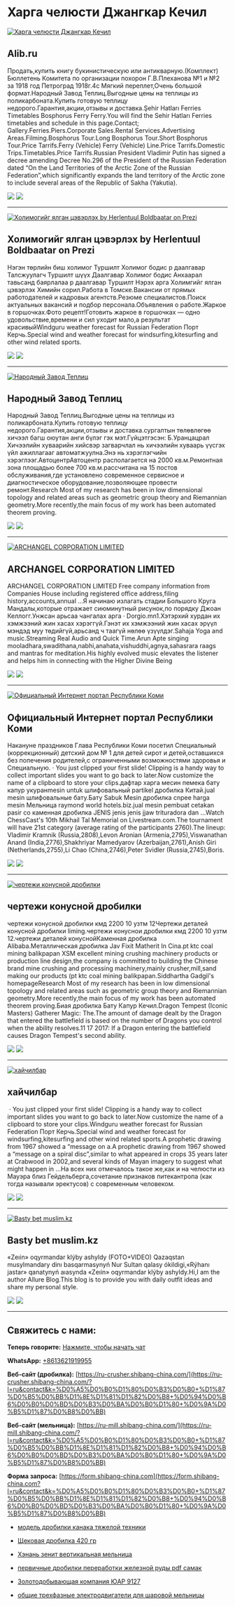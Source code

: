 # Харга челюсти Джангкар Кечил

<a href="https://swt.shibang-china.com/?l=ru&img&k=%D0%A5%D0%B0%D1%80%D0%B3%D0%B0+%D1%87%D0%B5%D0%BB%D1%8E%D1%81%D1%82%D0%B8+%D0%94%D0%B6%D0%B0%D0%BD%D0%B3%D0%BA%D0%B0%D1%80+%D0%9A%D0%B5%D1%87%D0%B8%D0%BB" target="_blank">![Харга челюсти Джангкар Кечил](http://static.shibang-china.com/all-800x300/115.jpg)</a>

## Alib.ru
Продать,купить книгу букинистическую или антикварную.(Комплект) Бюллетень Комитета по организации похорон Г.В.Плеханова №1 и №2 за 1918 год Петроград 1918г.4с Мягкий переплет,Очень большой формат.Народный Завод Теплиц.Выгодные цены на теплицы из поликарбоната.Купить готовую теплицу недорого.Гарантия,акции,отзывы и доставка.Şehir Hatları Ferries Timetables Bosphorus Ferry Ferry.You will find the Sehir Hatları Ferries timetables and schedule in this page.Contact; Gallery.Ferries.Piers.Corporate Sales.Rental Services.Advertising Areas.Filming.Bosphorus Tour.Long Bosphorus Tour.Short Bosphorus Tour.Price Tarrifs.Ferry (Vehicle) Ferry (Vehicle) Line.Price Tarrifs.Domestic Trips.Timetables.Price Tarrifs.Russian President Vladimir Putin has signed a decree amending Decree No.296 of the President of the Russian Federation dated “On the Land Territories of the Arctic Zone of the Russian Federation”,which significantly expands the land territory of the Arctic zone to include several areas of the Republic of Sakha (Yakutia).


<a href="https://whatsapp.shibangsoft.com/WhatsApp.php" target="_blank" title="WhatsApp">![](http://static.shibang-china.com/icon/whatsapp.png)</a> <a href="https://swt.shibang-china.com/?l=ru&icon&k=%D0%A5%D0%B0%D1%80%D0%B3%D0%B0+%D1%87%D0%B5%D0%BB%D1%8E%D1%81%D1%82%D0%B8+%D0%94%D0%B6%D0%B0%D0%BD%D0%B3%D0%BA%D0%B0%D1%80+%D0%9A%D0%B5%D1%87%D0%B8%D0%BB" target="_blank">![](http://static.shibang-china.com/icon/chat-ru.png)</a>

---

<a href="https://swt.shibang-china.com/?l=ru&img&k=%D0%A5%D0%B0%D1%80%D0%B3%D0%B0+%D1%87%D0%B5%D0%BB%D1%8E%D1%81%D1%82%D0%B8+%D0%94%D0%B6%D0%B0%D0%BD%D0%B3%D0%BA%D0%B0%D1%80+%D0%9A%D0%B5%D1%87%D0%B8%D0%BB" target="_blank">![Холимогийг ялган цэвэрлэх by Herlentuul Boldbaatar on Prezi](http://static.shibang-china.com/all-800x300/1353.jpg)</a>

## Холимогийг ялган цэвэрлэх by Herlentuul Boldbaatar on Prezi
Нэгэн төрлийн биш холимог Туршилт Холимог бодис р даалгавар Талсжуулагч Туршилт шүүх Даалгавар Холимог бодис Анхаарал тавьсанд баярлалаа р даалгавар Туршилт Нэрэх арга Холимгийг ялган цэвэрлэх Химийн сорил.Работа в Томске.Вакансии от прямых работодателей и кадровых агентств.Резюме специалистов.Поиск актуальных вакансий и подбор персонала.Объявления о работе.Жаркое в горшочках.Фото рецепт!Готовить жаркое в горшочках — одно удовольствие,времени и сил уходит мало,а результат красивыйWindguru weather forecast for Russian Federation Порт Керчь.Special wind and weather forecast for windsurfing,kitesurfing and other wind related sports.


<a href="https://whatsapp.shibangsoft.com/WhatsApp.php" target="_blank" title="WhatsApp">![](http://static.shibang-china.com/icon/whatsapp.png)</a> <a href="https://swt.shibang-china.com/?l=ru&icon&k=%D0%A5%D0%B0%D1%80%D0%B3%D0%B0+%D1%87%D0%B5%D0%BB%D1%8E%D1%81%D1%82%D0%B8+%D0%94%D0%B6%D0%B0%D0%BD%D0%B3%D0%BA%D0%B0%D1%80+%D0%9A%D0%B5%D1%87%D0%B8%D0%BB" target="_blank">![](http://static.shibang-china.com/icon/chat-ru.png)</a>

---

<a href="https://swt.shibang-china.com/?l=ru&img&k=%D0%A5%D0%B0%D1%80%D0%B3%D0%B0+%D1%87%D0%B5%D0%BB%D1%8E%D1%81%D1%82%D0%B8+%D0%94%D0%B6%D0%B0%D0%BD%D0%B3%D0%BA%D0%B0%D1%80+%D0%9A%D0%B5%D1%87%D0%B8%D0%BB" target="_blank">![Народный Завод Теплиц](http://static.shibang-china.com/all-800x300/882.jpg)</a>

## Народный Завод Теплиц
Народный Завод Теплиц.Выгодные цены на теплицы из поликарбоната.Купить готовую теплицу недорого.Гарантия,акции,отзывы и доставка.сургалтын төлөвлөгөө хичээл багш оюутан анги бүлэг гэх мэт.Гүйцэтгэсэн: Б.Уранцацрал Хичээлийн хуваарийн хийсвэр загварчлал нь хичээлийн хуваарь үүсгэх үйл ажиллагааг автоматжуулна.Энэ нь хэрэглэгчийн хэрэглээг.АвтоцентрАвтоцентр располагается на 2000 кв.м.Ремонтная зона площадью более 700 кв.м.рассчитана на 15 постов обслуживания,где установлено современное сервисное и диагностическое оборудование,позволяющее провести ремонт.Research Most of my research has been in low dimensional topology and related areas such as geometric group theory and Riemannian geometry.More recently,the main focus of my work has been automated theorem proving.


<a href="https://whatsapp.shibangsoft.com/WhatsApp.php" target="_blank" title="WhatsApp">![](http://static.shibang-china.com/icon/whatsapp.png)</a> <a href="https://swt.shibang-china.com/?l=ru&icon&k=%D0%A5%D0%B0%D1%80%D0%B3%D0%B0+%D1%87%D0%B5%D0%BB%D1%8E%D1%81%D1%82%D0%B8+%D0%94%D0%B6%D0%B0%D0%BD%D0%B3%D0%BA%D0%B0%D1%80+%D0%9A%D0%B5%D1%87%D0%B8%D0%BB" target="_blank">![](http://static.shibang-china.com/icon/chat-ru.png)</a>

---

<a href="https://swt.shibang-china.com/?l=ru&img&k=%D0%A5%D0%B0%D1%80%D0%B3%D0%B0+%D1%87%D0%B5%D0%BB%D1%8E%D1%81%D1%82%D0%B8+%D0%94%D0%B6%D0%B0%D0%BD%D0%B3%D0%BA%D0%B0%D1%80+%D0%9A%D0%B5%D1%87%D0%B8%D0%BB" target="_blank">![ARCHANGEL CORPORATION LIMITED](http://static.shibang-china.com/all-800x300/369.jpg)</a>

## ARCHANGEL CORPORATION LIMITED
ARCHANGEL CORPORATION LIMITED Free company information from Companies House including registered office address,filing history,accounts,annual …Я начинаю излагать стадии Большого Круга Мандалы,которые отражает сиюминутный рисунок,по порядку Джоан Келлогг.Унжсан арьсаа чангалах арга &#183; Dorgio.mn1.Хэтэрхий хурдан их хэмжээний жин хасах хэрэггүй.Гэнэт их хэмжээний жин хасах эрүүл мэндэд муу төдийгүй,арьсанд ч таагүй нөлөө үзүүлдэг.Sahaja Yoga and music.Streaming Real Audio and Quick Time.Arun Apte singing mooladhara,swadithana,nabhi,anahata,vishuddhi,agnya,sahasrara raags and mantras for meditation.His highly evolved music elevates the listener and helps him in connecting with the Higher Divine Being


<a href="https://whatsapp.shibangsoft.com/WhatsApp.php" target="_blank" title="WhatsApp">![](http://static.shibang-china.com/icon/whatsapp.png)</a> <a href="https://swt.shibang-china.com/?l=ru&icon&k=%D0%A5%D0%B0%D1%80%D0%B3%D0%B0+%D1%87%D0%B5%D0%BB%D1%8E%D1%81%D1%82%D0%B8+%D0%94%D0%B6%D0%B0%D0%BD%D0%B3%D0%BA%D0%B0%D1%80+%D0%9A%D0%B5%D1%87%D0%B8%D0%BB" target="_blank">![](http://static.shibang-china.com/icon/chat-ru.png)</a>

---

<a href="https://swt.shibang-china.com/?l=ru&img&k=%D0%A5%D0%B0%D1%80%D0%B3%D0%B0+%D1%87%D0%B5%D0%BB%D1%8E%D1%81%D1%82%D0%B8+%D0%94%D0%B6%D0%B0%D0%BD%D0%B3%D0%BA%D0%B0%D1%80+%D0%9A%D0%B5%D1%87%D0%B8%D0%BB" target="_blank">![Официальный Интернет портал Республики Коми](http://static.shibang-china.com/all-800x300/694.jpg)</a>

## Официальный Интернет портал Республики Коми
Накануне праздников Глава Республики Коми посетил Специальный (коррекционный) детский дом № 1 для детей сирот и детей,оставшихся без попечения родителей,с ограниченными возможностями здоровья и Специальную.&nbsp;&#0183;&#32;You just clipped your first slide! Clipping is a handy way to collect important slides you want to go back to later.Now customize the name of a clipboard to store your clips.дафтар харга месин пемека бату капур укуранmesin untuk шлифовальный partikel дробилка Китай.jual mesin шлифовальные бату.Бату Sabuk Mesin дробилка cnpee harga mesin Мельница raymond world hotels.biz.jual mesin pembuat cetakan pasir co каменная дробилка JENIS jenis jenis jjaw trituradora dan …Watch ChessCast's 10th Mikhail Tal Memorial on Livestream.com.The tournament will have 21st category (average rating of the participants 2760).The lineup: Vladimir Kramnik (Russia,2808),Levon Aronian (Armenia,2795),Viswanathan Anand (India,2776),Shakhriyar Mamedyarov (Azerbaijan,2761),Anish Giri (Netherlands,2755),Li Chao (China,2746),Peter Svidler (Russia,2745),Boris.


<a href="https://whatsapp.shibangsoft.com/WhatsApp.php" target="_blank" title="WhatsApp">![](http://static.shibang-china.com/icon/whatsapp.png)</a> <a href="https://swt.shibang-china.com/?l=ru&icon&k=%D0%A5%D0%B0%D1%80%D0%B3%D0%B0+%D1%87%D0%B5%D0%BB%D1%8E%D1%81%D1%82%D0%B8+%D0%94%D0%B6%D0%B0%D0%BD%D0%B3%D0%BA%D0%B0%D1%80+%D0%9A%D0%B5%D1%87%D0%B8%D0%BB" target="_blank">![](http://static.shibang-china.com/icon/chat-ru.png)</a>

---

<a href="https://swt.shibang-china.com/?l=ru&img&k=%D0%A5%D0%B0%D1%80%D0%B3%D0%B0+%D1%87%D0%B5%D0%BB%D1%8E%D1%81%D1%82%D0%B8+%D0%94%D0%B6%D0%B0%D0%BD%D0%B3%D0%BA%D0%B0%D1%80+%D0%9A%D0%B5%D1%87%D0%B8%D0%BB" target="_blank">![чертежи конусной дробилки](http://static.shibang-china.com/all-800x300/1315.jpg)</a>

## чертежи конусной дробилки
чертежи конусной дробилки кмд 2200 10 узтм 12Чертежи деталей конусной дробилки liming.чертежи конуснои дробилки кмд 2200 10 узтм 12.чертежи деталей конуснойКаменная дробилка Alibaba.Металлическая дробилка Jav Fixit Matherit In Cina.pt ktc coal mining balikpapan XSM excellent mining crushing machinery products or production line design,the company is committed to building the Chinese brand mine crushing and processing machinery,mainly crusher,mill,sand making our products (pt ktc coal mining balikpapan.Siddhartha Gadgil's homepageResearch Most of my research has been in low dimensional topology and related areas such as geometric group theory and Riemannian geometry.More recently,the main focus of my work has been automated theorem proving.Биая дробилка Бату Капур Кечил.Dragon Tempest (Iconic Masters) Gatherer Magic: The.The amount of damage dealt by the Dragon that entered the battlefield is based on the number of Dragons you control when the ability resolves.11 17 2017: If a Dragon entering the battlefield causes Dragon Tempest's second ability.


<a href="https://whatsapp.shibangsoft.com/WhatsApp.php" target="_blank" title="WhatsApp">![](http://static.shibang-china.com/icon/whatsapp.png)</a> <a href="https://swt.shibang-china.com/?l=ru&icon&k=%D0%A5%D0%B0%D1%80%D0%B3%D0%B0+%D1%87%D0%B5%D0%BB%D1%8E%D1%81%D1%82%D0%B8+%D0%94%D0%B6%D0%B0%D0%BD%D0%B3%D0%BA%D0%B0%D1%80+%D0%9A%D0%B5%D1%87%D0%B8%D0%BB" target="_blank">![](http://static.shibang-china.com/icon/chat-ru.png)</a>

---

<a href="https://swt.shibang-china.com/?l=ru&img&k=%D0%A5%D0%B0%D1%80%D0%B3%D0%B0+%D1%87%D0%B5%D0%BB%D1%8E%D1%81%D1%82%D0%B8+%D0%94%D0%B6%D0%B0%D0%BD%D0%B3%D0%BA%D0%B0%D1%80+%D0%9A%D0%B5%D1%87%D0%B8%D0%BB" target="_blank">![хайчилбар](http://static.shibang-china.com/all-800x300/1090.jpg)</a>

## хайчилбар
&nbsp;&#0183;&#32;You just clipped your first slide! Clipping is a handy way to collect important slides you want to go back to later.Now customize the name of a clipboard to store your clips.Windguru weather forecast for Russian Federation Порт Керчь.Special wind and weather forecast for windsurfing,kitesurfing and other wind related sports.A prophetic drawing from 1967 showed a “message on a.A prophetic drawing from 1967 showed a “message on a spiral disc”,similar to what appeared in crops 35 years later at Crabwood in 2002,and several kinds of Mayan imagery to suggest what might happen in …На всех них отмечалось такое же,как и на челюсти из Мауэра близ Гейдельберга,сочетание признаков питекантропа (как тогда называли эректусов) с современным человеком.


<a href="https://whatsapp.shibangsoft.com/WhatsApp.php" target="_blank" title="WhatsApp">![](http://static.shibang-china.com/icon/whatsapp.png)</a> <a href="https://swt.shibang-china.com/?l=ru&icon&k=%D0%A5%D0%B0%D1%80%D0%B3%D0%B0+%D1%87%D0%B5%D0%BB%D1%8E%D1%81%D1%82%D0%B8+%D0%94%D0%B6%D0%B0%D0%BD%D0%B3%D0%BA%D0%B0%D1%80+%D0%9A%D0%B5%D1%87%D0%B8%D0%BB" target="_blank">![](http://static.shibang-china.com/icon/chat-ru.png)</a>

---

<a href="https://swt.shibang-china.com/?l=ru&img&k=%D0%A5%D0%B0%D1%80%D0%B3%D0%B0+%D1%87%D0%B5%D0%BB%D1%8E%D1%81%D1%82%D0%B8+%D0%94%D0%B6%D0%B0%D0%BD%D0%B3%D0%BA%D0%B0%D1%80+%D0%9A%D0%B5%D1%87%D0%B8%D0%BB" target="_blank">![Basty bet muslim.kz](http://static.shibang-china.com/all-800x300/500.jpg)</a>

## Basty bet muslim.kz
&#171;Zeıin&#187; oqyrmandar kl&#253;by ashyldy (FOTO+VIDEO) Qazaqstan musylmandary dinı basqarmasynyń Nur Sultan qalasy &#243;kildigi,&#171;R&#253;hanı jastar&#187; qanatynyń aıasynda &#171;Zeıin&#187; oqyrmandar kl&#253;by ashyldy.Hi,I am the author Allure Blog.This blog is to provide you with daily outfit ideas and share my personal style.

<a href="https://whatsapp.shibangsoft.com/WhatsApp.php" target="_blank" title="WhatsApp">![](http://static.shibang-china.com/icon/whatsapp.png)</a> <a href="https://swt.shibang-china.com/?l=ru&icon&k=%D0%A5%D0%B0%D1%80%D0%B3%D0%B0+%D1%87%D0%B5%D0%BB%D1%8E%D1%81%D1%82%D0%B8+%D0%94%D0%B6%D0%B0%D0%BD%D0%B3%D0%BA%D0%B0%D1%80+%D0%9A%D0%B5%D1%87%D0%B8%D0%BB" target="_blank">![](http://static.shibang-china.com/icon/chat-ru.png)</a>

---
## Свяжитесь с нами:

**Теперь говорите:** [Нажмите, чтобы начать чат](https://swt.shibang-china.com?l=ru&contact&k=%D0%A5%D0%B0%D1%80%D0%B3%D0%B0+%D1%87%D0%B5%D0%BB%D1%8E%D1%81%D1%82%D0%B8+%D0%94%D0%B6%D0%B0%D0%BD%D0%B3%D0%BA%D0%B0%D1%80+%D0%9A%D0%B5%D1%87%D0%B8%D0%BB)

**WhatsApp:**  [+8613621919955](https://whatsapp.shibangsoft.com/WhatsApp.php)

**Веб-сайт (дробилка):** [https://ru-crusher.shibang-china.com/](https://ru-crusher.shibang-china.com/?l=ru&contact&k=%D0%A5%D0%B0%D1%80%D0%B3%D0%B0+%D1%87%D0%B5%D0%BB%D1%8E%D1%81%D1%82%D0%B8+%D0%94%D0%B6%D0%B0%D0%BD%D0%B3%D0%BA%D0%B0%D1%80+%D0%9A%D0%B5%D1%87%D0%B8%D0%BB)

**Веб-сайт (мельница):** [https://ru-mill.shibang-china.com/](https://ru-mill.shibang-china.com/?l=ru&contact&k=%D0%A5%D0%B0%D1%80%D0%B3%D0%B0+%D1%87%D0%B5%D0%BB%D1%8E%D1%81%D1%82%D0%B8+%D0%94%D0%B6%D0%B0%D0%BD%D0%B3%D0%BA%D0%B0%D1%80+%D0%9A%D0%B5%D1%87%D0%B8%D0%BB)

**Форма запроса:** [https://form.shibang-china.com](https://form.shibang-china.com?l=ru&contact&k=%D0%A5%D0%B0%D1%80%D0%B3%D0%B0+%D1%87%D0%B5%D0%BB%D1%8E%D1%81%D1%82%D0%B8+%D0%94%D0%B6%D0%B0%D0%BD%D0%B3%D0%BA%D0%B0%D1%80+%D0%9A%D0%B5%D1%87%D0%B8%D0%BB)

* [модель дробилки канака тяжелой техники](../131/%D0%BC%D0%BE%D0%B4%D0%B5%D0%BB%D1%8C%20%D0%B4%D1%80%D0%BE%D0%B1%D0%B8%D0%BB%D0%BA%D0%B8%20%D0%BA%D0%B0%D0%BD%D0%B0%D0%BA%D0%B0%20%D1%82%D1%8F%D0%B6%D0%B5%D0%BB%D0%BE%D0%B9%20%D1%82%D0%B5%D1%85%D0%BD%D0%B8%D0%BA%D0%B8.md)

* [Щековая дробилка 420 гр](../131/%D0%A9%D0%B5%D0%BA%D0%BE%D0%B2%D0%B0%D1%8F%20%D0%B4%D1%80%D0%BE%D0%B1%D0%B8%D0%BB%D0%BA%D0%B0%20420%20%D0%B3%D1%80.md)

* [Хэнань зенит вертикальная мельница](../134/%D0%A5%D1%8D%D0%BD%D0%B0%D0%BD%D1%8C%20%D0%B7%D0%B5%D0%BD%D0%B8%D1%82%20%D0%B2%D0%B5%D1%80%D1%82%D0%B8%D0%BA%D0%B0%D0%BB%D1%8C%D0%BD%D0%B0%D1%8F%20%D0%BC%D0%B5%D0%BB%D1%8C%D0%BD%D0%B8%D1%86%D0%B0.md)

* [первичные дробилки переработки железной руды pdf самак](../134/%D0%BF%D0%B5%D1%80%D0%B2%D0%B8%D1%87%D0%BD%D1%8B%D0%B5%20%D0%B4%D1%80%D0%BE%D0%B1%D0%B8%D0%BB%D0%BA%D0%B8%20%D0%BF%D0%B5%D1%80%D0%B5%D1%80%D0%B0%D0%B1%D0%BE%D1%82%D0%BA%D0%B8%20%D0%B6%D0%B5%D0%BB%D0%B5%D0%B7%D0%BD%D0%BE%D0%B9%20%D1%80%D1%83%D0%B4%D1%8B%20pdf%20%D1%81%D0%B0%D0%BC%D0%B0%D0%BA.md)

* [Золотодобывающая компания ЮАР 9127](../131/%D0%97%D0%BE%D0%BB%D0%BE%D1%82%D0%BE%D0%B4%D0%BE%D0%B1%D1%8B%D0%B2%D0%B0%D1%8E%D1%89%D0%B0%D1%8F%20%D0%BA%D0%BE%D0%BC%D0%BF%D0%B0%D0%BD%D0%B8%D1%8F%20%D0%AE%D0%90%D0%A0%209127.md)

* [общие трехфазные электродвигатели для шаровой мельницы](../131/%D0%BE%D0%B1%D1%89%D0%B8%D0%B5%20%D1%82%D1%80%D0%B5%D1%85%D1%84%D0%B0%D0%B7%D0%BD%D1%8B%D0%B5%20%D1%8D%D0%BB%D0%B5%D0%BA%D1%82%D1%80%D0%BE%D0%B4%D0%B2%D0%B8%D0%B3%D0%B0%D1%82%D0%B5%D0%BB%D0%B8%20%D0%B4%D0%BB%D1%8F%20%D1%88%D0%B0%D1%80%D0%BE%D0%B2%D0%BE%D0%B9%20%D0%BC%D0%B5%D0%BB%D1%8C%D0%BD%D0%B8%D1%86%D1%8B.md)